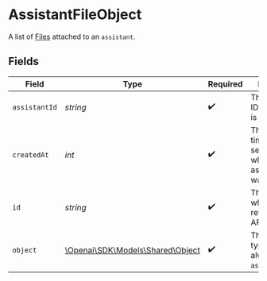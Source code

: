 # AssistantFileObject

A list of [Files](/docs/api-reference/files) attached to an `assistant`.


## Fields

| Field                                                                    | Type                                                                     | Required                                                                 | Description                                                              |
| ------------------------------------------------------------------------ | ------------------------------------------------------------------------ | ------------------------------------------------------------------------ | ------------------------------------------------------------------------ |
| `assistantId`                                                            | *string*                                                                 | :heavy_check_mark:                                                       | The assistant ID that the file is attached to.                           |
| `createdAt`                                                              | *int*                                                                    | :heavy_check_mark:                                                       | The Unix timestamp (in seconds) for when the assistant file was created. |
| `id`                                                                     | *string*                                                                 | :heavy_check_mark:                                                       | The identifier, which can be referenced in API endpoints.                |
| `object`                                                                 | [\Openai\SDK\Models\Shared\Object](../../Models/Shared/Object.md)        | :heavy_check_mark:                                                       | The object type, which is always `assistant.file`.                       |